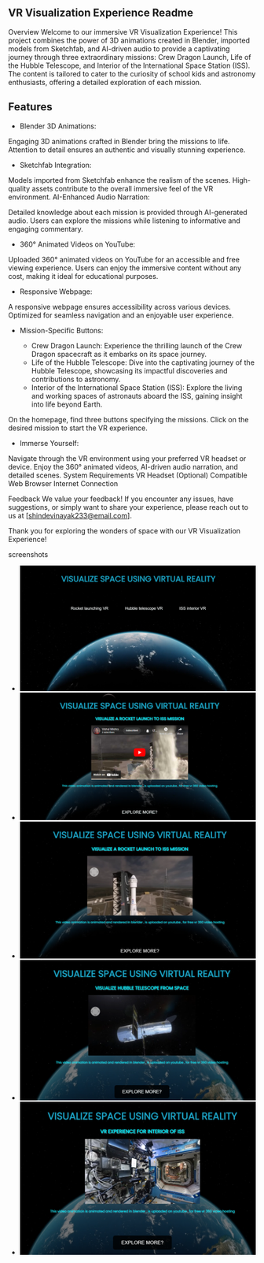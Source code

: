 
## VR Visualization Experience Readme
Overview
Welcome to our immersive VR Visualization Experience! This project combines the power of 3D animations created in Blender, imported models from Sketchfab, and AI-driven audio to provide a captivating journey through three extraordinary missions: Crew Dragon Launch, Life of the Hubble Telescope, and Interior of the International Space Station (ISS). The content is tailored to cater to the curiosity of school kids and astronomy enthusiasts, offering a detailed exploration of each mission.

## Features
- Blender 3D Animations:

Engaging 3D animations crafted in Blender bring the missions to life.
Attention to detail ensures an authentic and visually stunning experience.
- Sketchfab Integration:

Models imported from Sketchfab enhance the realism of the scenes.
High-quality assets contribute to the overall immersive feel of the VR environment.
AI-Enhanced Audio Narration:

Detailed knowledge about each mission is provided through AI-generated audio.
Users can explore the missions while listening to informative and engaging commentary.
- 360° Animated Videos on YouTube:

Uploaded 360° animated videos on YouTube for an accessible and free viewing experience.
Users can enjoy the immersive content without any cost, making it ideal for educational purposes.
- Responsive Webpage:

A responsive webpage ensures accessibility across various devices.
Optimized for seamless navigation and an enjoyable user experience.
- Mission-Specific Buttons:

   - Crew Dragon Launch: Experience the thrilling launch of the Crew Dragon spacecraft as it embarks on its space journey.
   - Life of the Hubble Telescope: Dive into the captivating journey of the Hubble Telescope, showcasing its impactful              discoveries      and contributions to astronomy.
   -  Interior of the International Space Station (ISS): Explore the living and working spaces of astronauts aboard the ISS, gaining insight into life beyond Earth.
   
On the homepage, find three buttons specifying the missions.
Click on the desired mission to start the VR experience.
- Immerse Yourself:

Navigate through the VR environment using your preferred VR headset or device.
Enjoy the 360° animated videos, AI-driven audio narration, and detailed scenes.
System Requirements
VR Headset (Optional)
Compatible Web Browser
Internet Connection


Feedback
We value your feedback! If you encounter any issues, have suggestions, or simply want to share your experience, please reach out to us at [shindevinayak233@email.com].

Thank you for exploring the wonders of space with our VR Visualization Experience!

screenshots
   - ![interface1](screenshots/Screenshot%202024-01-04%20114404.png)
   - ![interface1](screenshots/2.png)
   - ![Crew Dragon Launch](screenshots/3.png)
   - ![Life of the Hubble Telescope](screenshots/h.png)
   - ![Interior of ISS](screenshots/i.png)
